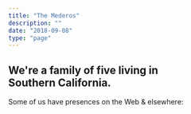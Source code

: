 ```yaml
---
title: "The Mederos"
description: ""
date: "2018-09-08"
type: "page"
---
```


<h2 class="f2 fw8 fw9-ns f1-ns lh-title">We're a family of five living in Southern&nbsp;California.</h2>

Some of us have presences on the Web & elsewhere:
